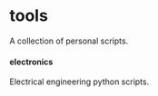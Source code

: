 # tools

A collection of personal scripts.

#### electronics
Electrical engineering python scripts.
